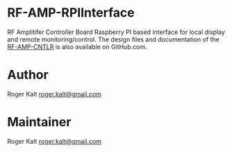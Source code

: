 # RF-AMP-RPIInterface
RF Amplitifer Controller Board Raspberry PI based interface for local display and remote monitoring/control. The design files and documentation of the [RF-AMP-CNTLR](https://github.com/HB9GKW/RF-AMP-CNTLR_V1) is also available on GitHub.com.

# Author
Roger Kalt roger.kalt@gmail.com


# Maintainer
Roger Kalt roger.kalt@gmail.com

